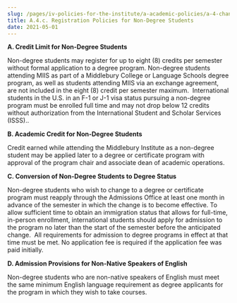 ```yaml
---
slug: /pages/iv-policies-for-the-institute/a-academic-policies/a-4-change-of-academic-program/a-4-c-special-admission-and-registration-policies-for-non-degree-students
title: A.4.c. Registration Policies for Non-Degree Students
date: 2021-05-01
---
```

**A. Credit Limit for Non-Degree Students**

Non-degree students may register for up to eight (8) credits per semester without formal application to a degree program. Non-degree students attending MIIS as part of a Middlebury College or Language Schools degree program, as well as students attending MIIS via an exchange agreement, are not included in the eight (8) credit per semester maximum.  International students in the U.S. in an F-1 or J-1 visa status pursuing a non-degree program must be enrolled full time and may not drop below 12 credits without authorization from the International Student and Scholar Services (ISSS)..

**B. Academic Credit for Non-Degree Students**

Credit earned while attending the Middlebury Institute as a non-degree student may be applied later to a degree or certificate program with approval of the program chair and associate dean of academic operations.

**C. Conversion of Non-Degree Students to Degree Status**

Non-degree students who wish to change to a degree or certificate program must reapply through the Admissions Office at least one month in advance of the semester in which the change is to become effective. To allow sufficient time to obtain an immigration status that allows for full-time, in-person enrollment, international students should apply for admission to the program no later than the start of the semester before the anticipated change.  All requirements for admission to degree programs in effect at that time must be met. No application fee is required if the application fee was paid initially.

**D. Admission Provisions for Non-Native Speakers of English**

Non-degree students who are non-native speakers of English must meet the same minimum English language requirement as degree applicants for the program in which they wish to take courses.
